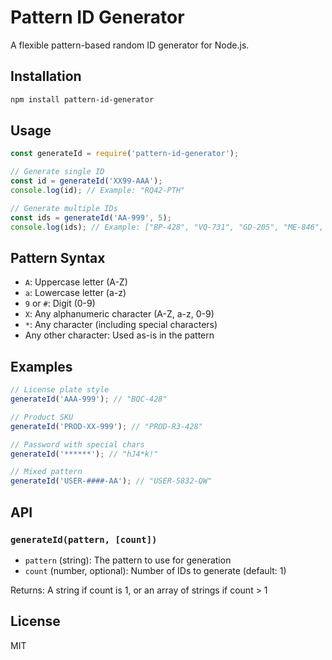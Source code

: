 # Pattern ID Generator

A flexible pattern-based random ID generator for Node.js.

## Installation

```bash
npm install pattern-id-generator
```

## Usage

```javascript
const generateId = require('pattern-id-generator');

// Generate single ID
const id = generateId('XX99-AAA');
console.log(id); // Example: "RQ42-PTH"

// Generate multiple IDs
const ids = generateId('AA-999', 5);
console.log(ids); // Example: ["BP-428", "VQ-731", "GD-205", "ME-846", "AJ-392"]
```

## Pattern Syntax

- `A`: Uppercase letter (A-Z)
- `a`: Lowercase letter (a-z)
- `9` or `#`: Digit (0-9)
- `X`: Any alphanumeric character (A-Z, a-z, 0-9)
- `*`: Any character (including special characters)
- Any other character: Used as-is in the pattern

## Examples

```javascript
// License plate style
generateId('AAA-999'); // "BQC-428"

// Product SKU
generateId('PROD-XX-999'); // "PROD-R3-428"

// Password with special chars
generateId('******'); // "hJ4*k!"

// Mixed pattern
generateId('USER-####-AA'); // "USER-5832-QW"
```

## API

### `generateId(pattern, [count])`

- `pattern` (string): The pattern to use for generation
- `count` (number, optional): Number of IDs to generate (default: 1)

Returns: A string if count is 1, or an array of strings if count > 1

## License

MIT

